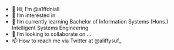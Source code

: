 - 👋 Hi, I’m @a1ffdniall
- 👀 I’m interested in 
- 🌱 I’m currently learning Bachelor of Information Systems (Hons.) Intelligent Systems Engineering
- 💞️ I’m looking to collaborate on ...
- 📫 How to reach me via Twitter at @aliffysuf_

<!---
a1ffdniall/a1ffdniall is a ✨ special ✨ repository because its `README.md` (this file) appears on your GitHub profile.
You can click the Preview link to take a look at your changes.
--->
